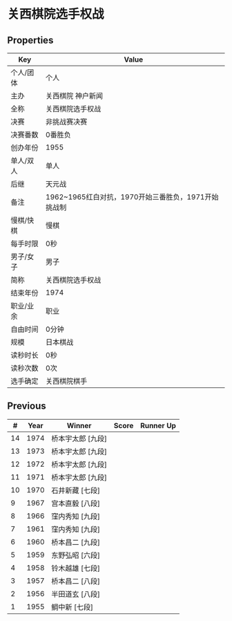# 关西棋院选手权战

## Properties

| Key | Value |
| --- | ----- |
| 个人/团体 | 个人 |
| 主办 | 关西棋院 神户新闻 |
| 全称 | 关西棋院选手权战 |
| 决赛 | 非挑战赛决赛 |
| 决赛番数 | 0番胜负 |
| 创办年份 | 1955 |
| 单人/双人 | 单人 |
| 后继 | 天元战 |
| 备注 | 1962~1965红白对抗，1970开始三番胜负，1971开始挑战制 |
| 慢棋/快棋 | 慢棋 |
| 每手时限 | 0秒 |
| 男子/女子 | 男子 |
| 简称 | 关西棋院选手权战 |
| 结束年份 | 1974 |
| 职业/业余 | 职业 |
| 自由时间 | 0分钟 |
| 规模 | 日本棋战 |
| 读秒时长 | 0秒 |
| 读秒次数 | 0次 |
| 选手确定 | 关西棋院棋手 |

## Previous

| # | Year | Winner | Score | Runner Up |
| --- | --- | --- | --- | --- |
| 14 | 1974 | 桥本宇太郎 [九段] |  |  |
| 13 | 1973 | 桥本宇太郎 [九段] |  |  |
| 12 | 1972 | 桥本宇太郎 [九段] |  |  |
| 11 | 1971 | 桥本宇太郎 [九段] |  |  |
| 10 | 1970 | 石井新藏 [七段] |  |  |
| 9 | 1967 | 宫本直毅 [八段] |  |  |
| 8 | 1966 | 窪内秀知 [九段] |  |  |
| 7 | 1961 | 窪内秀知 [九段] |  |  |
| 6 | 1960 | 桥本昌二 [九段] |  |  |
| 5 | 1959 | 东野弘昭 [六段] |  |  |
| 4 | 1958 | 铃木越雄 [七段] |  |  |
| 3 | 1957 | 桥本昌二 [八段] |  |  |
| 2 | 1956 | 半田道玄 [八段] |  |  |
| 1 | 1955 | 鲷中新 [七段] |  |  |

